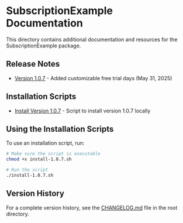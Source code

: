 # SubscriptionExample Documentation

This directory contains additional documentation and resources for the SubscriptionExample package.

## Release Notes

- [Version 1.0.7](RELEASE-1.0.7.md) - Added customizable free trial days (May 31, 2025)

## Installation Scripts

- [Install Version 1.0.7](install-1.0.7.sh) - Script to install version 1.0.7 locally

## Using the Installation Scripts

To use an installation script, run:

```bash
# Make sure the script is executable
chmod +x install-1.0.7.sh

# Run the script
./install-1.0.7.sh
```

## Version History

For a complete version history, see the [CHANGELOG.md](../CHANGELOG.md) file in the root directory.
